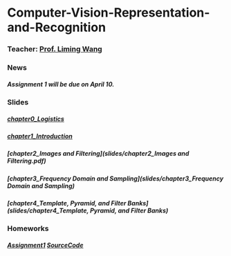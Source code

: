 # Computer-Vision-Representation-and-Recognition

### Teacher: [Prof. Liming Wang](http://wanglimin.github.io)


### News

##### Assignment 1 will be due on April 10.


### Slides

##### [chapter0_Logistics](slides/chapter0_Logistics.pdf)
##### [chapter1_Introduction](slides/chapter1_Introduction.pdf)
##### [chapter2_Images and Filtering](slides/chapter2_Images and Filtering.pdf)
##### [chapter3_Frequency Domain and Sampling](slides/chapter3_Frequency Domain and Sampling)
##### [chapter4_Template, Pyramid, and Filter Banks](slides/chapter4_Template, Pyramid, and Filter Banks)

### Homeworks

##### [Assignment1](assignment1/assignment1.pdf)  [SourceCode](assignment1/proj1.zip)
